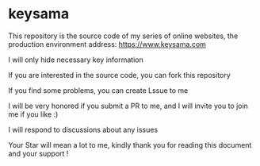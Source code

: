 # keysama

This repository is the source code of my series of online websites, the production environment address: https://www.keysama.com

I will only hide necessary key information

If you are interested in the source code, you can fork this repository

If you find some problems, you can create Lssue to me

I will be very honored if you submit a PR to me, and I will invite you to join me if you like :)

I will respond to discussions about any issues

Your Star will mean a lot to me, kindly thank you for reading this document and your support !
